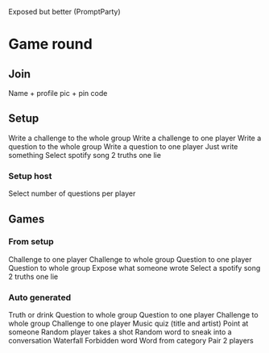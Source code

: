 Exposed but better (PromptParty)

# Game round

## Join

Name + profile pic + pin code

## Setup

Write a challenge to the whole group
Write a challenge to one player
Write a question to the whole group
Write a question to one player
Just write something
Select spotify song
2 truths one lie

### Setup host

Select number of questions per player

## Games

### From setup

Challenge to one player
Challenge to whole group
Question to one player
Question to whole group
Expose what someone wrote
Select a spotify song
2 truths one lie

### Auto generated

Truth or drink
Question to whole group
Question to one player
Challenge to whole group
Challenge to one player
Music quiz (title and artist)
Point at someone
Random player takes a shot
Random word to sneak into a conversation
Waterfall
Forbidden word
Word from category
Pair 2 players
